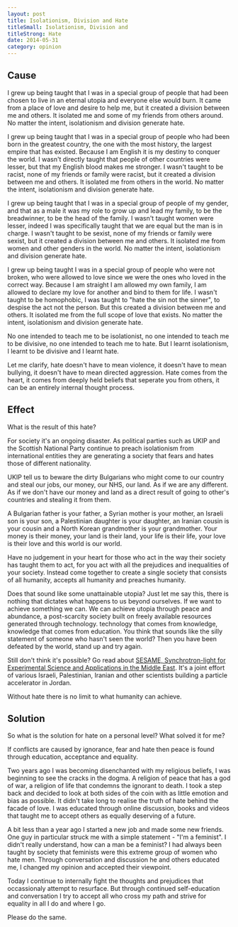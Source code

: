 ```yaml
---
layout: post
title: Isolationism, Division and Hate
titleSmall: Isolationism, Division and
titleStrong: Hate
date: 2014-05-31
category: opinion
---
```

## Cause

I grew up being taught that I was in a special group of people that had been chosen to live in an eternal utopia and everyone else would burn. It came from a place of love and desire to help me, but it created a division between me and others. It isolated me and some of my friends from others around. No matter the intent, isolationism and division generate hate.

I grew up being taught that I was in a special group of people who had been born in the greatest country, the one with the most history, the largest empire that has existed. Because I am English it is my destiny to conquer the world. I wasn't directly taught that people of other countries were lesser, but that my English blood makes me stronger. I wasn't taught to be racist, none of my friends or family were racist, but it created a division between me and others. It isolated me from others in the world. No matter the intent, isolationism and division generate hate.

I grew up being taught that I was in a special group of people of my gender, and that as a male it was my role to grow up and lead my family, to be the breadwinner, to be the head of the family. I wasn't taught women were lesser, indeed I was specifically taught that we are equal but the man is in charge. I wasn't taught to be sexist, none of my friends or family were sexist, but it created a division between me and others. It isolated me from women and other genders in the world. No matter the intent, isolationism and division generate hate.

I grew up being taught I was in a special group of people who were not broken, who were allowed to love since we were the ones who loved in the correct way. Because I am straight I am allowed my own family, I am allowed to declare my love for another and bind to them for life. I wasn't taught to be homophobic, I was taught to "hate the sin not the sinner",  to despise the act not the person. But this created a division between me and others. It isolated me from the full scope of love that exists. No matter the intent, isolationism and division generate hate.

No one intended to teach me to be isolationist, no one intended to teach me to be divisive, no one intended to teach me to hate. But I learnt isolationism, I learnt to be divisive and I learnt hate.

Let me clarify, hate doesn't have to mean violence, it doesn't have to mean bullying, it doesn't have to mean directed aggression. Hate comes from the heart, it comes from deeply held beliefs that seperate you from others, it can be an entirely internal thought process.

## Effect

What is the result of this hate?

For society it's an ongoing disaster. As political parties such as UKIP and the Scottish National Party continue to preach isolationism from international entities they are generating a society that fears and hates those of different nationality.

UKIP tell us to beware the dirty Bulgarians who might come to our country and steal our jobs, our money, our NHS, our land. As if we are any different. As if we don't have our money and land as a direct result of going to other's countries and stealing it from them.

A Bulgarian father is your father, a Syrian mother is your mother, an Israeli son is your son, a Palestinian daughter is your daughter, an Iranian cousin is your cousin and a North Korean grandmother is your grandmother. Your money is their money, your land is their land, your life is their life, your love is their love and this world is our world.

Have no judgement in your heart for those who act in the way their society has taught them to act, for you act with all the prejudices and inequalities of your society. Instead come together to create a single society that consists of all humanity, accepts all humanity and preaches humanity.

Does that sound like some unattainable utopia? Just let me say this, there is nothing that dictates what happens to us beyond ourselves. If we want to achieve something we can. We can achieve utopia through peace and abundance, a post-scarcity society built on freely available resources generated through technology. technology that comes from knowledge, knowledge that comes from education. You think that sounds like the silly statement of someone who hasn't seen the world? Then you have been defeated by the world, stand up and try again.

Still don't think it's possible? Go read about [SESAME, Synchrotron-light for Experimental Science and Applications in the Middle East](http://www.sesame.org.jo/sesame/about-us/what-is-sesame.html). It's a joint effort of various Israeli, Palestinian, Iranian and other scientists building a particle accelerator in Jordan.

Without hate there is no limit to what humanity can achieve.

## Solution

So what is the solution for hate on a personal level? What solved it for me?

If conflicts are caused by ignorance, fear and hate then peace is found through education, acceptance and equality.

Two years ago I was becoming disenchanted with my religious beliefs, I was beginning to see the cracks in the dogma. A religion of peace that has a god of war, a religion of life that condemns the ignorant to death. I took a step back and decided to look at both sides of the coin with as little emotion and bias as possible. It didn't take long to realise the truth of hate behind the facade of love. I was educated through online discussion, books and videos that taught me to accept others as equally deserving of a future.

A bit less than a year ago I started a new job and made some new friends. One guy in particular struck me with a simple statement - "I'm a feminist". I didn't really understand, how can a man be a feminist? I had always been taught by society that feminists were this extreme group of women who hate men. Through conversation and discussion he and others educated me, I changed my opinion and accepted their viewpoint.

Today I continue to internally fight the thoughts and prejudices that occassionaly attempt to resurface. But through continued self-education and conversation I try to accept all who cross my path and strive for equality in all I do and where I go.

Please do the same.